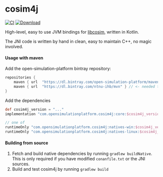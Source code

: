 # cosim4j

[![CI](https://github.com/open-simulation-platform/cosim4j/workflows/CI/badge.svg)](https://github.com/open-simulation-platform/cosim4j/actions)
[ ![Download](https://api.bintray.com/packages/open-simulation-platform/maven/cosim4j/images/download.svg) ](https://bintray.com/open-simulation-platform/maven/cosim4j/_latestVersion)

High-level, easy to use JVM bindings for [libcosim](https://github.com/open-simulation-platform/libcosim), written in Kotlin.

The JNI code is written by hand in clean, easy to maintain C++, no magic involved. 

#### Usage with maven

Add the open-simulation-platform bintray repository:

```gradle
repositories {
    maven { url  "https://dl.bintray.com/open-simulation-platform/maven" }
    maven { url  "https://dl.bintray.com/ntnu-ihb/mvn" } // <- needed to resolve fmi4j module used to create JVM slaves
}
```

Add the dependencies

```gradle
def cosim4j_version = "..."
implementation "com.opensimulationplatform.cosim4j:core:$cosim4j_version"

// one of
runtimeOnly "com.opensimulationplatform.cosim4j:natives-win:$cosim4j_version"
runtimeOnly "com.opensimulationplatform.cosim4j:natives-linux:$cosim4j_version"
```


#### Building from source

1) Fetch and build native dependencies by running `gradlew buildNative`. This is only required if you have modified `conanfile.txt` or the JNI sources.
2) Build and test cosim4j by running `gradlew build`



